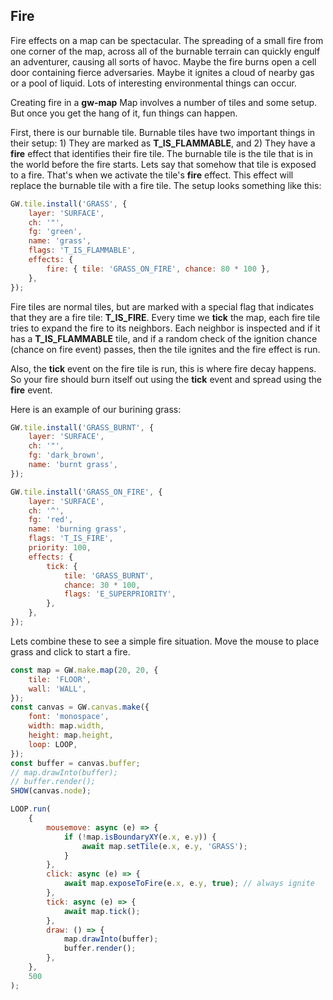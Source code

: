 ## Fire

Fire effects on a map can be spectacular. The spreading of a small fire from one corner of the map, across all of the burnable terrain can quickly engulf an adventurer, causing all sorts of havoc. Maybe the fire burns open a cell door containing fierce adversaries. Maybe it ignites a cloud of nearby gas or a pool of liquid. Lots of interesting environmental things can occur.

Creating fire in a **gw-map** Map involves a number of tiles and some setup. But once you get the hang of it, fun things can happen.

First, there is our burnable tile. Burnable tiles have two important things in their setup: 1) They are marked as **T_IS_FLAMMABLE**, and 2) They have a **fire** effect that identifies their fire tile. The burnable tile is the tile that is in the world before the fire starts. Lets say that somehow that tile is exposed to a fire. That's when we activate the tile's **fire** effect. This effect will replace the burnable tile with a fire tile. The setup looks something like this:

```js
GW.tile.install('GRASS', {
    layer: 'SURFACE',
    ch: '"',
    fg: 'green',
    name: 'grass',
    flags: 'T_IS_FLAMMABLE',
    effects: {
        fire: { tile: 'GRASS_ON_FIRE', chance: 80 * 100 },
    },
});
```

Fire tiles are normal tiles, but are marked with a special flag that indicates that they are a fire tile: **T_IS_FIRE**. Every time we **tick** the map, each fire tile tries to expand the fire to its neighbors. Each neighbor is inspected and if it has a **T_IS_FLAMMABLE** tile, and if a random check of the ignition chance (chance on fire event) passes, then the tile ignites and the fire effect is run.

Also, the **tick** event on the fire tile is run, this is where fire decay happens. So your fire should burn itself out using the **tick** event and spread using the **fire** event.

Here is an example of our burining grass:

```js
GW.tile.install('GRASS_BURNT', {
    layer: 'SURFACE',
    ch: '"',
    fg: 'dark_brown',
    name: 'burnt grass',
});

GW.tile.install('GRASS_ON_FIRE', {
    layer: 'SURFACE',
    ch: '^',
    fg: 'red',
    name: 'burning grass',
    flags: 'T_IS_FIRE',
    priority: 100,
    effects: {
        tick: {
            tile: 'GRASS_BURNT',
            chance: 30 * 100,
            flags: 'E_SUPERPRIORITY',
        },
    },
});
```

Lets combine these to see a simple fire situation. Move the mouse to place grass and click to start a fire.

```js
const map = GW.make.map(20, 20, {
    tile: 'FLOOR',
    wall: 'WALL',
});
const canvas = GW.canvas.make({
    font: 'monospace',
    width: map.width,
    height: map.height,
    loop: LOOP,
});
const buffer = canvas.buffer;
// map.drawInto(buffer);
// buffer.render();
SHOW(canvas.node);

LOOP.run(
    {
        mousemove: async (e) => {
            if (!map.isBoundaryXY(e.x, e.y)) {
                await map.setTile(e.x, e.y, 'GRASS');
            }
        },
        click: async (e) => {
            await map.exposeToFire(e.x, e.y, true); // always ignite
        },
        tick: async (e) => {
            await map.tick();
        },
        draw: () => {
            map.drawInto(buffer);
            buffer.render();
        },
    },
    500
);
```
